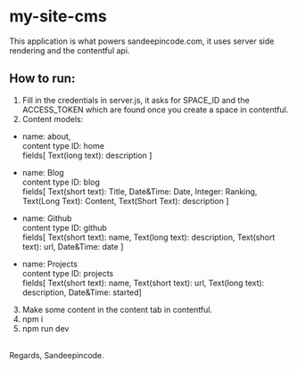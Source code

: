 # my-site-cms
This application is what powers sandeepincode.com, it uses server side 
rendering and the contentful api.

## How to run:
1. Fill in the credentials in server.js, it asks for SPACE_ID and the ACCESS_TOKEN which 
are found once you create a space in contentful.
2. Content models:
 - name: about, <br/>
 content type ID: home <br/>
 fields[ Text(long text): description ]
 
 - name: Blog <br/>
 content type ID: blog  <br/>
 fields[ Text(short text): Title, Date&Time: Date, Integer: Ranking, Text(Long Text): Content, Text(Short Text): description ]
 
 - name: Github <br/>
 content type ID: github <br/>
 fields[ Text(short text): name, Text(long text): description, Text(short text): url, Date&Time: date ]
 
 - name: Projects <br/>
 content type ID: projects <br/>
 fields[ Text(short text): name, Text(short text): url, Text(long text): description, Date&Time: started]
 
 3. Make some content in the content tab in contentful.
 4. npm i 
 5. npm run dev
 
 <br/>
 Regards,
 Sandeepincode.
